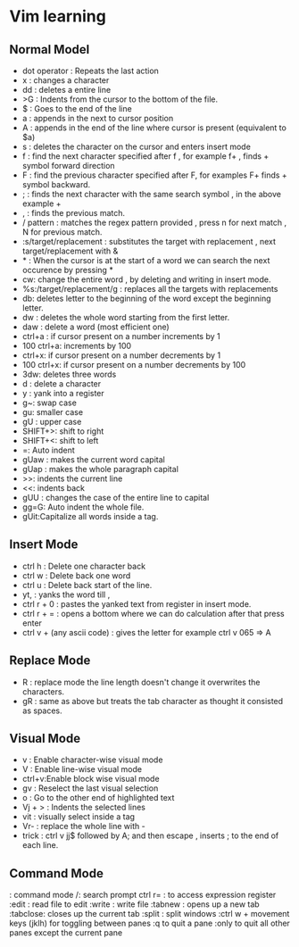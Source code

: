 # Vim learning

## Normal Model
- dot operator : Repeats the last action
- x : changes a character
- dd : deletes a entire line
- \>G : Indents from the cursor to the bottom of the file.
- $ : Goes to the end of the line
- a : appends in the next to cursor position
- A : appends in the end of the line where cursor is present (equivalent to $a)
- s : deletes the character on the cursor and enters insert mode
- f : find the next character specified after f , for example f+ , finds + symbol forward direction
- F : find the previous character specified after F, for examples F+ finds + symbol backward.
- ; : finds the next character with the same search symbol , in the above example +
- , : finds the previous match.
- / pattern : matches the regex pattern provided , press n for next match , N for previous match.
- :s/target/replacement : substitutes the target with replacement , next target/replacement with &
- \* : When the cursor is at the start of a word we can search the next occurence by pressing *
- cw: change the entire word , by deleting and writing in insert mode.
- %s:/target/replacement/g : replaces all the targets with replacements
- db: deletes letter to the beginning of the word except the beginning letter.
- dw : deletes the whole word starting from the first letter.
- daw : delete a word (most efficient one)
- ctrl+a : if cursor present on a number increments by 1
- 100 ctrl+a: increments by 100
- ctrl+x: if cursor present on a number decrements by 1
- 100 ctrl+x: if cursor present on a number decrements by 100
- 3dw: deletes three words
- d : delete a character
- y : yank into a register
- g~: swap case
- gu: smaller case
- gU : upper case
- SHIFT+>: shift to right
- SHIFT+<: shift to left
- =: Auto indent
- gUaw : makes the current word capital
- gUap : makes the whole paragraph capital
- \>>: indents the current line
- <<: indents back
- gUU : changes the case of the entire line to capital
- gg=G: Auto indent the whole file.
- gUit:Capitalize all words inside a tag.

## Insert Mode
- ctrl h : Delete one character back
- ctrl w : Delete back one word
- ctrl u : Delete back start of the line.
- yt, : yanks the word till ,
- ctrl r + 0 : pastes the yanked text from register in insert mode.
- ctrl r + = : opens a bottom where we can do calculation after that press enter
- ctrl v + (any ascii code) : gives the letter for example ctrl v 065 => A

## Replace Mode
- R : replace mode the line length doesn't change it overwrites the characters.
- gR : same as above but treats the tab character as thought it consisted as spaces.

## Visual Mode
- v : Enable character-wise visual mode
- V : Enable line-wise visual mode
- ctrl+v:Enable block wise visual mode
- gv : Reselect the last visual selection
- o : Go to the other end of highlighted text
- Vj + > : Indents the selected lines
- vit : visually select inside a tag
- Vr- : replace the whole line with -
- trick : ctrl v jj$ followed by A; and then escape , inserts ; to the end of each line.

## Command Mode
: command mode
/: search prompt
ctrl r= : to access expression register
:edit : read file to edit
:write : write file
:tabnew : opens up a new tab
:tabclose: closes up the current tab
:split : split windows
:ctrl w + movement keys (jklh) for toggling between panes
:q to quit a pane
:only to quit all other panes except the current pane





